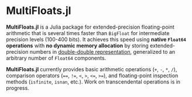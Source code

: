 # MultiFloats.jl

**MultiFloats.jl** is a Julia package for extended-precision floating-point arithmetic that is several times faster than `BigFloat` for intermediate precision levels (100-400 bits). It achieves this speed using **native `Float64` operations** with **no dynamic memory allocation** by storing extended-precision numbers in [double-double representation](https://en.wikipedia.org/wiki/Quadruple-precision_floating-point_format#Double-double_arithmetic), generalized to an arbitrary number of `Float64` components.

**MultiFloats.jl** currently provides basic arithmetic operations (`+`, `-`, `*`, `/`), comparison operators (`==`, `!=`, `<`, `>`, `<=`, `>=`), and floating-point inspection methods (`isfinite`, `isnan`, etc.). Work on transcendental operations is in progress.
